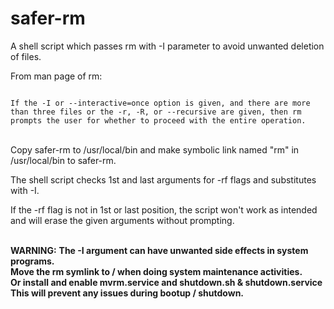 # safer-rm

A shell script which passes rm with -I parameter to avoid unwanted deletion of files.

From man page of rm:

<code>
If the -I or --interactive=once option is given, and there are more than three files or the -r, -R, or --recursive are given, then rm prompts the user for whether to proceed with the entire operation.
</code>
<br>

Copy safer-rm to /usr/local/bin and make symbolic link named "rm" in /usr/local/bin to safer-rm.
<br>

The shell script checks 1st and last arguments for -rf flags and substitutes with -I.
<br>

If the -rf flag is not in 1st or last position, the script won't work as intended and will erase the given arguments without prompting.
<br>

<br>
<b>WARNING:</b>
<b>
The -I argument can have unwanted side effects in system programs.
<br>
Move the rm symlink to / when doing system maintenance activities.
<br>
Or install and enable mvrm.service and shutdown.sh & shutdown.service
<br>
This will prevent any issues during bootup / shutdown.
</b>